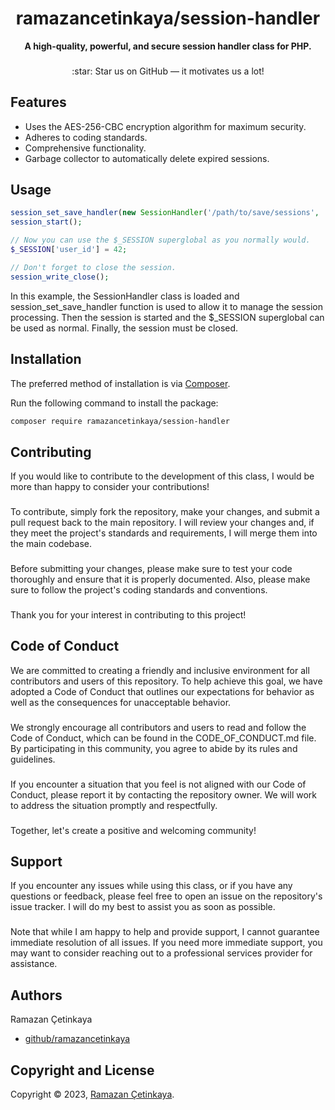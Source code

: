 <h1 align="center">ramazancetinkaya/session-handler</h1>

<p align="center">
    <strong>A high-quality, powerful, and secure session handler class for PHP.</strong>
</p>

###

<p align="center">
    :star: Star us on GitHub — it motivates us a lot!
</p>

## Features
- Uses the AES-256-CBC encryption algorithm for maximum security.
- Adheres to coding standards.
- Comprehensive functionality.
- Garbage collector to automatically delete expired sessions.

## Usage

```php
session_set_save_handler(new SessionHandler('/path/to/save/sessions', 'secret-key'), true);
session_start();

// Now you can use the $_SESSION superglobal as you normally would.
$_SESSION['user_id'] = 42;

// Don't forget to close the session.
session_write_close();
```

In this example, the SessionHandler class is loaded and session_set_save_handler function is used to allow it to manage the session processing. Then the session is started and the $_SESSION superglobal can be used as normal. Finally, the session must be closed.

## Installation

The preferred method of installation is via [Composer](https://getcomposer.org/).

Run the following command to install the package:
```bash
composer require ramazancetinkaya/session-handler
```

## Contributing
If you would like to contribute to the development of this class, I would be more than happy to consider your contributions!

###

To contribute, simply fork the repository, make your changes, and submit a pull request back to the main repository. I will review your changes and, if they meet the project's standards and requirements, I will merge them into the main codebase.

###

Before submitting your changes, please make sure to test your code thoroughly and ensure that it is properly documented. Also, please make sure to follow the project's coding standards and conventions.

###

Thank you for your interest in contributing to this project!

## Code of Conduct
We are committed to creating a friendly and inclusive environment for all contributors and users of this repository. To help achieve this goal, we have adopted a Code of Conduct that outlines our expectations for behavior as well as the consequences for unacceptable behavior.

###

We strongly encourage all contributors and users to read and follow the Code of Conduct, which can be found in the CODE_OF_CONDUCT.md file. By participating in this community, you agree to abide by its rules and guidelines.

###

If you encounter a situation that you feel is not aligned with our Code of Conduct, please report it by contacting the repository owner. We will work to address the situation promptly and respectfully.

###

Together, let's create a positive and welcoming community!

## Support
If you encounter any issues while using this class, or if you have any questions or feedback, please feel free to open an issue on the repository's issue tracker. I will do my best to assist you as soon as possible.

###

Note that while I am happy to help and provide support, I cannot guarantee immediate resolution of all issues. If you need more immediate support, you may want to consider reaching out to a professional services provider for assistance.

## Authors

Ramazan Çetinkaya

- [github/ramazancetinkaya](https://github.com/ramazancetinkaya)

## Copyright and License

Copyright © 2023, [Ramazan Çetinkaya](https://github.com/ramazancetinkaya).
